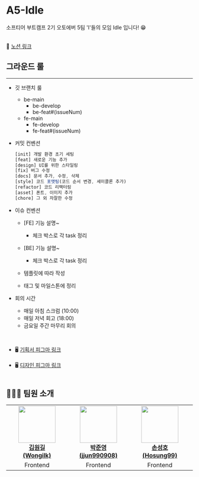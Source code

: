 # A5-Idle

소프티어 부트캠프 2기 오토에버 5팀 'I'들의 모임 Idle 입니다! 😁 </br></br>

📄 <a href="https://daffodil-moose-d1e.notion.site/A5-Idle-7c29e9aa89464b6d8bddebc1f3a1322f?pvs=4">노션 링크</a>
</br>

## 그라운드 룰

---

- 깃 브랜치 룰
  - be-main
    - be-develop
    - be-feat#(issueNum)
  - fe-main
    - fe-develop
    - fe-feat#(issueNum)
- 커밋 컨벤션

  ```jsx
  [init] 개발 환경 초기 세팅
  [feat] 새로운 기능 추가
  [design] UI를 위한 스타일링
  [fix] 버그 수정
  [docs] 문서 추가, 수정, 삭제
  [style] 코드 포맷팅(코드 순서 변경, 세미콜론 추가)
  [refactor] 코드 리팩터링
  [asset] 폰트, 이미지 추가
  [chore] 그 외 자잘한 수정
  ```

- 이슈 컨벤션

  - [FE] 기능 설명~
    - 체크 박스로 각 task 정리
  - [BE] 기능 설명~

    - 체크 박스로 각 task 정리

  - 템플릿에 따라 작성
  - 태그 및 마일스톤에 정리

- 회의 시간
  - 매일 아침 스크럼 (10:00)
  - 매일 저녁 회고 (18:00)
  - 금요일 주간 마무리 회의

</br>
<ul>
    <li> 🖥️  <a href="https://www.figma.com/file/YaOggVbutPWvrA9YtlOC8A/%EB%A7%88%EC%9D%B4%EC%B9%B4%EB%A7%88%EC%8A%A4%ED%84%B0---%EC%83%81%EC%84%B8-%EC%84%A4%EA%B3%84-%EB%B3%B4%EA%B3%A0%EC%84%9C?type=design&node-id=1334-2615&mode=design&t=2T7oe41JGEgHl3Wp-0">기획서 피그마 링크</a>
    </li></br>
    <li> 🖥️ <a href="https://www.figma.com/file/CTbEDEVSKBzJzogV8OoW4d/Handoff_guidelines-(%EB%A7%88%EC%9D%B4%EC%B9%B4%EB%A7%88%EC%8A%A4%ED%84%B0)?type=design&node-id=1:6&mode=design&t=VZ05WB7OM2D3WIWI-1">디자인 피그마 링크</a> </br>
    </li></br>

</ul>

</aside>

## 👩🏻‍💻 팀원 소개

<table>
    <tr align="center">
        <td style="min-width: 150px;">
            <a href="https://github.com/Wongilk">
              <img src="https://github.com/Wongilk.png" width="100">
              <br />
              <b>김원길 </br>(Wongilk)</b>
            </a> 
        </td>
        <td style="min-width: 150px;">
            <a href="https://github.com/jjun990908">
              <img src="https://github.com/jjun990908.png" width="100">
              <br />
              <b>박준영</br> (jjun990908)</b>
            </a>
        </td>
        <td style="min-width: 150px;">
            <a href="https://github.com/Hosung99">
              <img src="https://github.com/Hosung99.png" width="100">
              <br />
              <b>손성호 </br>(Hosung99)</b>
            </a>
        </td>
        <td style="min-width: 150px;">
            <a href="https://github.com/sue06004">
              <img src="https://github.com/sue06004.png" width="100">
              <br />
              <b>김우혁 </br>(sue06004)</b>
            </a> 
        </td>
        <td style="min-width: 150px;">
            <a href="https://github.com/jeongyeonKimm">
              <img src="https://github.com/jeongyeonKimm.png" width="100">
              <br />
              <b>김정연 </br>(jeongyeonKimm)</b>
            </a> 
        </td>
        <td style="min-width: 150px;">
            <a href="https://github.com/Hypersand">
              <img src="https://github.com/Hypersand.png" width="100">
              <br />
              <b>손승완 </br>(Hypersand)</b>
            </a> 
        </td>
    </tr>
    <tr align="center">
        <td>
            Frontend
        </td>
        <td>
            Frontend
        </td>
        <td>
            Frontend
        </td>
                <td>
            Backend
        </td>
                <td>
            Backend
        </td>   <td>
            Backend
        </td>
    </tr>
</table>
